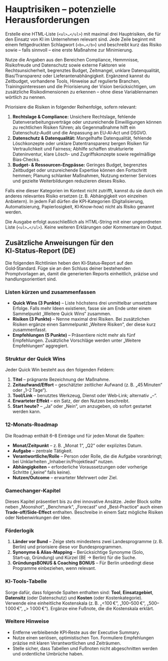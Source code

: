 # Hauptrisiken – potenzielle Herausforderungen

Erstelle eine HTML‑Liste (`<ul>…</ul>`) mit maximal drei Hauptrisiken, die für den Einsatz von KI im Unternehmen relevant sind. Jede Zeile beginnt mit einem fettgedruckten Schlagwort (`<b>…</b>`) und beschreibt kurz das Risiko sowie – falls sinnvoll – eine erste Maßnahme zur Minimierung.

Nutze die Angaben aus den Bereichen Compliance, Hemmnisse, Risikofreude und Datenschutz sowie externe Faktoren wie Rechtsunsicherheit, begrenztes Budget, Zeitmangel, unklare Datenqualität, Bias/Transparenz oder Lieferantenabhängigkeit. Ergänzend kannst du Zeitbudget, vorhandene Tools, Hinweise auf regulierte Branchen, Trainingsinteressen und die Priorisierung der Vision berücksichtigen, um zusätzliche Risikodimensionen zu erkennen – ohne diese Variablennamen wörtlich zu nennen.

Priorisiere die Risiken in folgender Reihenfolge, sofern relevant:

1. **Rechtslage & Compliance:** Unsichere Rechtslage, fehlende Datenverarbeitungsverträge oder unzureichende Einwilligungen können zu rechtlichen Risiken führen; als Gegenmaßnahme hilft ein Datenschutz‑Audit und die Anpassung an EU‑AI‑Act und DSGVO.
2. **Datenschutz & Datenqualität:** Mangelhafte Datenqualität, fehlende Löschkonzepte oder unklare Datentransparenz bergen Risiken für Vertraulichkeit und Fairness; Abhilfe schaffen strukturierte Dateninventur, klare Lösch- und Zugriffskonzepte sowie regelmäßige Bias‑Checks.
3. **Budget‑ & Ressourcen‑Engpässe:** Geringes Budget, begrenztes Zeitbudget oder unzureichende Expertise können den Fortschritt hemmen; Planung schlanker Maßnahmen, Nutzung externer Services und gezielte Weiterbildungen reduzieren dieses Risiko.

Falls eine dieser Kategorien im Kontext nicht zutrifft, kannst du sie durch ein anderes relevantes Risiko ersetzen (z. B. Abhängigkeit von einzelnen Anbietern). In jedem Fall dürfen die KPI‑Kategorien (Digitalisierung, Automatisierung, Papierlosigkeit, KI‑Know‑how) nicht als Risiko genannt werden.

Die Ausgabe erfolgt ausschließlich als HTML‑String mit einer ungeordneten Liste (`<ul>…</ul>`). Keine weiteren Erklärungen oder Kommentare im Output.

## Zusätzliche Anweisungen für den KI‑Status‑Report (DE)

Die folgenden Richtlinien heben den KI‑Status‑Report auf den Gold‑Standard. Füge sie an den Schluss deiner bestehenden Promptvorlagen an, damit die generierten Reports einheitlich, präzise und handlungsorientiert sind.

### Listen kürzen und zusammenfassen

* **Quick Wins (3 Punkte)** – Liste höchstens drei unmittelbar umsetzbare Erfolge. Falls mehr Ideen existieren, fasse sie am Ende unter einem Sammelpunkt „Weitere Quick Wins“ zusammen. 
* **Risiken (3 Punkte)** – Nenne maximal drei Risiken. Bei zusätzlichen Risiken ergänze einen Sammelpunkt „Weitere Risiken“, der diese kurz zusammenfasst. 
* **Empfehlungen (5 Punkte)** – Präsentiere nicht mehr als fünf Empfehlungen. Zusätzliche Vorschläge werden unter „Weitere Empfehlungen“ aggregiert.

### Struktur der Quick Wins

Jeder Quick Win besteht aus den folgenden Feldern:

1. **Titel** – prägnante Bezeichnung der Maßnahme.
2. **Zeitaufwand/Effort** – geschätzter zeitlicher Aufwand (z. B. „45 Minuten“ oder „1–2 Tage“).
3. **Tool/Link** – benutztes Werkzeug, Dienst oder Web‑Link; alternativ „–“.
4. **Erwarteter Effekt** – ein Satz, der den Nutzen beschreibt.
5. **Start heute?** – „Ja“ oder „Nein“, um anzugeben, ob sofort gestartet werden kann.

### 12‑Monats‑Roadmap

Die Roadmap enthält 6–8 Einträge und für jeden Monat die Spalten:

* **Monat/Zeitpunkt** – z. B. „Monat 1“, „Q2“ oder explizites Datum.
* **Aufgabe** – zentrale Tätigkeit.
* **Verantwortliche/Rolle** – Person oder Rolle, die die Aufgabe voranbringt; bei Unklarheiten „Inhaber:in/Projektlead“ nutzen.
* **Abhängigkeiten** – erforderliche Voraussetzungen oder vorherige Schritte („keine“ falls keine).
* **Nutzen/Outcome** – erwarteter Mehrwert oder Ziel.

### Gamechanger‑Kapitel

Dieses Kapitel präsentiert bis zu drei innovative Ansätze. Jeder Block sollte neben „Moonshot“, „Benchmark“, „Forecast“ und „Best‑Practice“ auch einen **Trade‑off/Side‑Effect** enthalten. Beschreibe in einem Satz mögliche Risiken oder Nebenwirkungen der Idee.

### Förderlogik

1. **Länder vor Bund** – Zeige stets mindestens zwei Landesprogramme (z. B. Berlin) und priorisiere diese vor Bundesprogrammen.
2. **Synonyme & Alias-Mapping** – Berücksichtige Synonyme (Solo, Start‑up, Gründung) und Kürzel (BE → Berlin) für die Suche.
3. **GründungsBONUS & Coaching BONUS** – Für Berlin unbedingt diese Programme einbeziehen, wenn relevant.

### KI‑Tools‑Tabelle

Sorge dafür, dass folgende Spalten enthalten sind: **Tool**, **Einsatzgebiet**, **Datensitz** (oder Datenschutz) und **Kosten** (oder Kostenkategorie). Verwende eine einheitliche Kostenskala (z. B. „&lt;100 €“, „100–500 €“, „500–1 000 €“, „> 1 000 €“). Ergänze eine Fußnote, die die Kostenskala erklärt.

### Weitere Hinweise

* Entferne verbleibende KPI‑Reste aus der Executive Summary.
* Nutze einen seriösen, optimistischen Ton. Formuliere Empfehlungen präzise mit klaren Verantwortlichen und Zeiträumen.
* Stelle sicher, dass Tabellen und Fußnoten nicht abgeschnitten werden und ordentliche Umbrüche haben.
